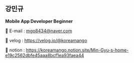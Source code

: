 ## 강민규

**Mobile App Developer Beginner**

🔹 E-mail  : mgo8434@naver.com

🔹 velog : https://velog.io/@koreamango

🔹 notion : https://koreamango.notion.site/Min-Gyu-s-home-e19c2562dbfe45aaa8bcf1ea93faea44
